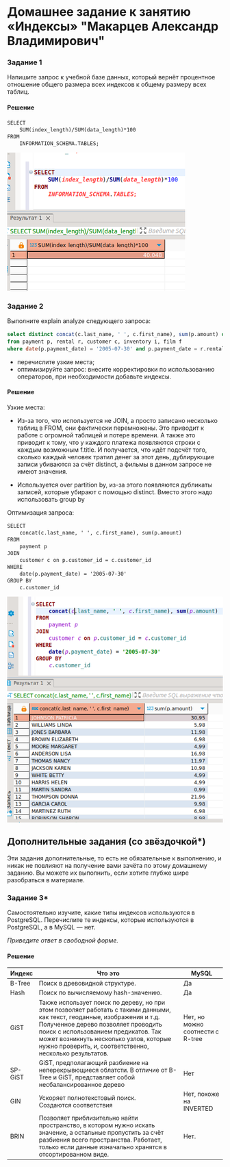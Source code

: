 # Домашнее задание к занятию «Индексы» "Макарцев Александр Владимирович"

### Задание 1

Напишите запрос к учебной базе данных, который вернёт процентное отношение общего размера всех индексов к общему размеру всех таблиц.

#### Решение
```
SELECT 
    SUM(index_length)/SUM(data_length)*100
FROM
    INFORMATION_SCHEMA.TABLES;
```
![1-1](./12-5-1.png)

### Задание 2

Выполните explain analyze следующего запроса:
```sql
select distinct concat(c.last_name, ' ', c.first_name), sum(p.amount) over (partition by c.customer_id, f.title)
from payment p, rental r, customer c, inventory i, film f
where date(p.payment_date) = '2005-07-30' and p.payment_date = r.rental_date and r.customer_id = c.customer_id and i.inventory_id = r.inventory_id
```
- перечислите узкие места;
- оптимизируйте запрос: внесите корректировки по использованию операторов, при необходимости добавьте индексы.

#### Решение
Узкие места:

- Из-за того, что используется не JOIN, а просто записано несколько таблиц в FROM, они фактически перемножены. Это приводит к работе с огромной таблицей и потере времени. А также это приводит к тому, что у каждого платежа появляются строки с каждым возможным f.title. И получается, что идёт подсчёт того, сколько каждый человек тратил денег за этот день, дублирующие записи убиваются за счёт distinct, а фильмы в данном запросе не имеют значения.

- Используется over partition by, из-за этого появляются дубликаты записей, которые убирают с помощью distinct. Вместо этого надо использовать group by

Оптимизация запроса:
```
SELECT
    concat(c.last_name, ' ', c.first_name), sum(p.amount)
FROM 
    payment p
JOIN 
    customer c on p.customer_id = c.customer_id
WHERE 
    date(p.payment_date) = '2005-07-30'
GROUP BY 
    c.customer_id
```
![1-2](12-5-2.png)

## Дополнительные задания (со звёздочкой*)
Эти задания дополнительные, то есть не обязательные к выполнению, и никак не повлияют на получение вами зачёта по этому домашнему заданию. Вы можете их выполнить, если хотите глубже шире разобраться в материале.

### Задание 3*

Самостоятельно изучите, какие типы индексов используются в PostgreSQL. Перечислите те индексы, которые используются в PostgreSQL, а в MySQL — нет.

*Приведите ответ в свободной форме.*

#### Решение

| Индекс | Что это | MySQL |
| --- | --- | --- |
| B-Tree | Поиск в древовидной структуре. | Да |
| Hash | Поиск по вычисляемому hash-значению. | Да |
| GiST | Также использует поиск по дереву, но при этом позволяет работать с такими данными, как текст, геоданные, изображения и т.д. Полученное дерево позволяет проводить поиск с использованием предикатов. Так может возникнуть несколько узлов, которые нужно проверить, и, соответственно, несколько результатов. | Нет, но можно соотнести с R-tree |
| SP-GiST | GiST, предполагающий разбиение на неперекрывющиеся облатсти. В отличие от B-Tree и GiST, представляет собой несбалансированное дерево | Нет |
| GIN | Ускоряет полнотекстовый поиск.<br> Создаются соответствия | Нет, похоже на INVERTED |
| BRIN | Позволяет приблизительно найти пространство, в котором нужно искать значение, а остальные пропустить за счёт разбиения всего пространства. Работает, только если данные изначально хранятся в отсортированном виде. | Нет. | 